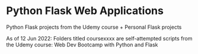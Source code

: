 # Python Flask Web Applications
Python Flask projects from the Udemy course + Personal Flask projects

As of 12 Jun 2022:
Folders titled coursexxxx are self-attempted scripts from the Udemy course:
Web Dev Bootcamp with Python and Flask

